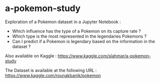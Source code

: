 # a-pokemon-study
Exploration of a Pokemon dataset in a Jupyter Notebook :
* Which influence has the type of a Pokemon on its capture rate ?
* Which type is the most represented in the legendaries Pokemons ?
* Can I predict if a Pokemon is legendary based on the information in the dataset ?

Also available on Kaggle : https://www.kaggle.com/slahmar/a-pokemon-study

The Dataset is available at the following URL : https://www.kaggle.com/rounakbanik/pokemon
